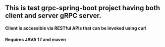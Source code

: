 ## This is test grpc-spring-boot project having both client and server gRPC server.

#### Client is accessible via RESTful APIs that can be invoked using curl
#### Requires JAVA 17 and maven